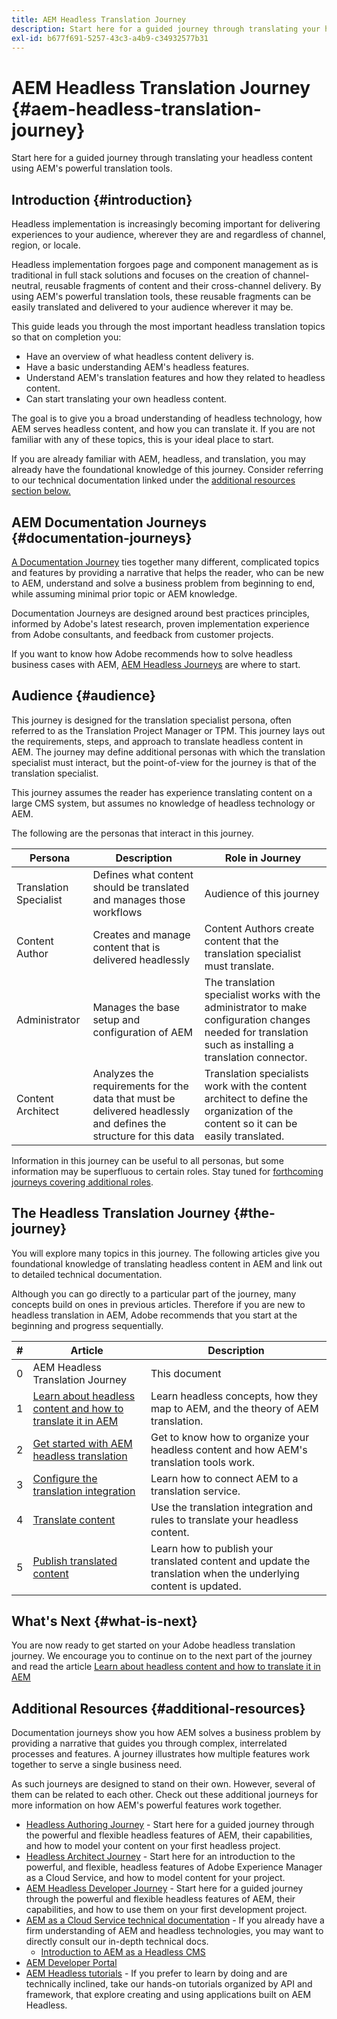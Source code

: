 ```yaml
---
title: AEM Headless Translation Journey
description: Start here for a guided journey through translating your headless content using AEM's powerful translation tools.
exl-id: b677f691-5257-43c3-a4b9-c34932577b31
---
```

# AEM Headless Translation Journey {#aem-headless-translation-journey}

Start here for a guided journey through translating your headless content using AEM's powerful translation tools.

## Introduction {#introduction}

Headless implementation is increasingly becoming important for delivering experiences to your audience, wherever they are and regardless of channel, region, or locale.

Headless implementation forgoes page and component management as is traditional in full stack solutions and focuses on the creation of channel-neutral, reusable fragments of content and their cross-channel delivery. By using AEM's powerful translation tools, these reusable fragments can be easily translated and delivered to your audience wherever it may be.

This guide leads you through the most important headless translation topics so that on completion you:

* Have an overview of what headless content delivery is.
* Have a basic understanding AEM's headless features.
* Understand AEM's translation features and how they related to headless content.
* Can start translating your own headless content.

The goal is to give you a broad understanding of headless technology, how AEM serves headless content, and how you can translate it. If you are not familiar with any of these topics, this is your ideal place to start.

If you are already familiar with AEM, headless, and translation, you may already have the foundational knowledge of this journey. Consider referring to our technical documentation linked under the [additional resources section below.](#additional-resources)

## AEM Documentation Journeys {#documentation-journeys}

[A Documentation Journey](/help/journey-documentation/documentation-journeys.md) ties together many different, complicated topics and features by providing a narrative that helps the reader, who can be new to AEM, understand and solve a business problem from beginning to end, while assuming minimal prior topic or AEM knowledge.

Documentation Journeys are designed around best practices principles, informed by Adobe's latest research, proven implementation experience from Adobe consultants, and feedback from customer projects.

If you want to know how Adobe recommends how to solve headless business cases with AEM, [AEM Headless Journeys](/help/journey-documentation/documentation-journeys.md) are where to start.

## Audience {#audience}

This journey is designed for the translation specialist persona, often referred to as the Translation Project Manager or TPM. This journey lays out the requirements, steps, and approach to translate headless content in AEM. The journey may define additional personas with which the translation specialist must interact, but the point-of-view for the journey is that of the translation specialist.

This journey assumes the reader has experience translating content on a large CMS system, but assumes no knowledge of headless technology or AEM.

The following are the personas that interact in this journey.

|Persona|Description|Role in Journey|
|---|---|---|
|Translation Specialist|Defines what content should be translated and manages those workflows|Audience of this journey|
|Content Author|Creates and manage content that is delivered headlessly|Content Authors create content that the translation specialist must translate.|
|Administrator|Manages the base setup and configuration of AEM|The translation specialist works with the administrator to make configuration changes needed for translation such as installing a translation connector.|
|Content Architect|Analyzes the requirements for the data that must be delivered headlessly and defines the structure for this data|Translation specialists work with the content architect to define the organization of the content so it can be easily translated.|

Information in this journey can be useful to all personas, but some information may be superfluous to certain roles. Stay tuned for [forthcoming journeys covering additional roles](/help/journey-documentation/documentation-journeys.md#journeys).

## The Headless Translation Journey {#the-journey}

You will explore many topics in this journey. The following articles give you foundational knowledge of translating headless content in AEM and link out to detailed technical documentation.

Although you can go directly to a particular part of the journey, many concepts build on ones in previous articles. Therefore if you are new to headless translation in AEM, Adobe recommends that you start at the beginning and progress sequentially.

|#|Article|Description|
|---|---|---|
|0|AEM Headless Translation Journey|This document|
|1|[Learn about headless content and how to translate it in AEM](learn-about.md)|Learn headless concepts, how they map to AEM, and the theory of AEM translation.|
|2|[Get started with AEM headless translation](getting-started.md)|Get to know how to organize your headless content and how AEM's translation tools work.|
|3|[Configure the translation integration](configure-connector.md)|Learn how to connect AEM to a translation service.|
|4|[Translate content](translate-content.md)|Use the translation integration and rules to translate your headless content.|
|5|[Publish translated content](publish-content.md)|Learn how to publish your translated content and update the translation when the underlying content is updated.|

## What's Next {#what-is-next}

You are now ready to get started on your Adobe headless translation journey. We encourage you to continue on to the next part of the journey and read the article [Learn about headless content and how to translate it in AEM](learn-about.md)

## Additional Resources {#additional-resources}

Documentation journeys show you how AEM solves a business problem by providing a narrative that guides you through complex, interrelated processes and features. A journey illustrates how multiple features work together to serve a single business need.

As such journeys are designed to stand on their own. However, several of them can be related to each other. Check out these additional journeys for more information on how AEM's powerful features work together.

* [Headless Authoring Journey](/help/journey-headless/author/overview.md) - Start here for a guided journey through the powerful and flexible headless features of AEM, their capabilities, and how to model your content on your first headless project.
* [Headless Architect Journey](/help/journey-headless/architect/overview.md) - Start here for an introduction to the powerful, and flexible, headless features of Adobe Experience Manager as a Cloud Service, and how to model content for your project.
* [AEM Headless Developer Journey](/help/journey-headless/developer/overview.md) - Start here for a guided journey through the powerful and flexible headless features of AEM, their capabilities, and how to use them on your first development project.
* [AEM as a Cloud Service technical documentation](https://experienceleague.adobe.com/docs/experience-manager-cloud-service.html) - If you already have a firm understanding of AEM and headless technologies, you may want to directly consult our in-depth technical docs.
  * [Introduction to AEM as a Headless CMS](/help/headless/introduction.md)
* [AEM Developer Portal](https://experienceleague.adobe.com/landing/experience-manager/headless/developer.html)
* [AEM Headless tutorials](https://experienceleague.adobe.com/docs/experience-manager-learn/getting-started-with-aem-headless/overview.html) - If you prefer to learn by doing and are technically inclined, take our hands-on tutorials organized by API and framework, that explore creating and using applications built on AEM Headless.
